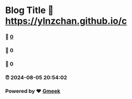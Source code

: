 # Blog Title :link: https://ylnzchan.github.io/c 
### :page_facing_up: [0](https://ylnzchan.github.io/c/tag.html) 
### :speech_balloon: 0 
### :hibiscus: 0 
### :alarm_clock: 2024-08-05 20:54:02 
### Powered by :heart: [Gmeek](https://github.com/Meekdai/Gmeek)
